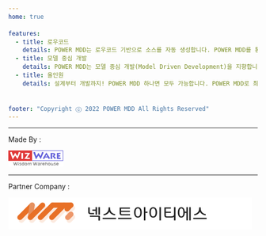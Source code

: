 ```yaml
---
home: true

features:
  - title: 로우코드
    details: POWER MDD는 로우코드 기반으로 소스를 자동 생성합니다. POWER MDD를 통해 자동으로 생성된 소스를 만나보세요.
  - title: 모델 중심 개발
    details: POWER MDD는 모델 중심 개발(Model Driven Development)을 지향합니다. POWER MDD로 발전된 개발방식을 적용해 보세요.
  - title: 올인원
    details: 설계부터 개발까지! POWER MDD 하나면 모두 가능합니다. POWER MDD로 최고의 생산성을 경험해 보세요.
  

footer: "Copyright ⓒ 2022 POWER MDD All Rights Reserved"
---
```


---

Made By : 

![wizware](.vuepress/public/wizware.png)

---

Partner Company : 

[![NextITS](.vuepress/public/o_logo_b.svg)](https://hnextits.com/)

<style>
    .dark .home img {
        filter: grayscale(1) invert(1);
    }
</style>